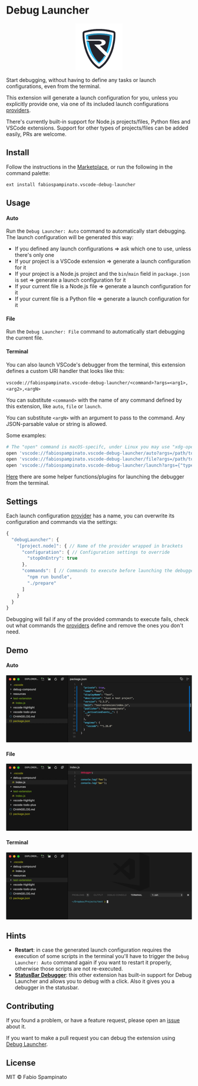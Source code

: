# Debug Launcher

<p align="center">
  <img src="https://raw.githubusercontent.com/fabiospampinato/vscode-debug-launcher/master/resources/logo/logo.png" width="128" alt="Logo">
</p>

Start debugging, without having to define any tasks or launch configurations, even from the terminal.

This extension will generate a launch configuration for you, unless you explicitly provide one, via one of its included launch configurations [providers](https://github.com/fabiospampinato/vscode-debug-launcher/tree/master/src/providers).

There's currently built-in support for Node.js projects/files, Python files and VSCode extensions. Support for other types of projects/files can be added easily, PRs are welcome.

## Install

Follow the instructions in the [Marketplace](https://marketplace.visualstudio.com/items?itemName=fabiospampinato.vscode-debug-launcher), or run the following in the command palette:

```sh
ext install fabiospampinato.vscode-debug-launcher
```

## Usage

#### Auto

Run the `Debug Launcher: Auto` command to automatically start debugging. The launch configuration will be generated this way:

- If you defined any launch configurations => ask which one to use, unless there's only one
- If your project is a VSCode extension => generate a launch configuration for it
- If your project is a Node.js project and the `bin`/`main` field in `package.json` is set => generate a launch configuration for it
- If your current file is a Node.js file => generate a launch configuration for it
- If your current file is a Python file => generate a launch configuration for it

#### File

Run the `Debug Launcher: File` command to automatically start debugging the current file.

#### Terminal

You can also launch VSCode's debugger from the terminal, this extension defines a custom URI handler that looks like this:

`vscode://fabiospampinato.vscode-debug-launcher/<command>?args=<arg1>,<arg2>,<argN>`

You can substitute `<command>` with the name of any command defined by this extension, like `auto`, `file` or `launch`.

You can substitute `<argN>` with an argument to pass to the command. Any JSON-parsable value or string is allowed.

Some examples:

```sh
# The "open" command is macOS-specifc, under Linux you may use "xdg-open" and under Windows "start".
open 'vscode://fabiospampinato.vscode-debug-launcher/auto?args=/path/to/project' # Trigger `Debug Launcher: Auto` on the provided path
open 'vscode://fabiospampinato.vscode-debug-launcher/file?args=/path/to/foo.js' # Trigger `Debug Launcher: File` on the provided path
open 'vscode://fabiospampinato.vscode-debug-launcher/launch?args={"type":"node","name":"Foo","request":"launch","program":"/path/to/foo.js"}' # Launch the debugger using a custom launch configuration
```

[Here](docs/terminal.md) there are some helper functions/plugins for launching the debugger from the terminal.

## Settings

Each launch configuration [provider](https://github.com/fabiospampinato/vscode-debug-launcher/tree/master/src/providers) has a name, you can overwrite its configuration and commands via the settings:

```js
{
  "debugLauncher": {
    "[project.node]": { // Name of the provider wrapped in brackets
      "configuration": { // Configuration settings to override
        "stopOnEntry": true
      },
      "commands": [ // Commands to execute before launching the debugger
        "npm run bundle",
        "./prepare"
      ]
    }
  }
}
```

Debugging will fail if any of the provided commands to execute fails, check out what commands the [providers](https://github.com/fabiospampinato/vscode-debug-launcher/tree/master/src/providers) define and remove the ones you don't need.

## Demo

#### Auto

![Auto](resources/demo/auto.gif)

#### File

![File](resources/demo/file.gif)

#### Terminal

![Terminal](resources/demo/terminal.gif)

## Hints

- **Restart**: in case the generated launch configuration requires the execution of some scripts in the terminal you'll have to trigger the `Debug Launcher: Auto` command again if you want to restart it properly, otherwise those scripts are not re-executed.
- **[StatusBar Debugger](https://marketplace.visualstudio.com/items?itemName=fabiospampinato.vscode-statusbar-debugger)**: this other extension has built-in support for Debug Launcher and allows you to debug with a click. Also it gives you a debugger in the statusbar.

## Contributing

If you found a problem, or have a feature request, please open an [issue](https://github.com/fabiospampinato/vscode-debug-launcher/issues) about it.

If you want to make a pull request you can debug the extension using [Debug Launcher](https://marketplace.visualstudio.com/items?itemName=fabiospampinato.vscode-debug-launcher).

## License

MIT © Fabio Spampinato
